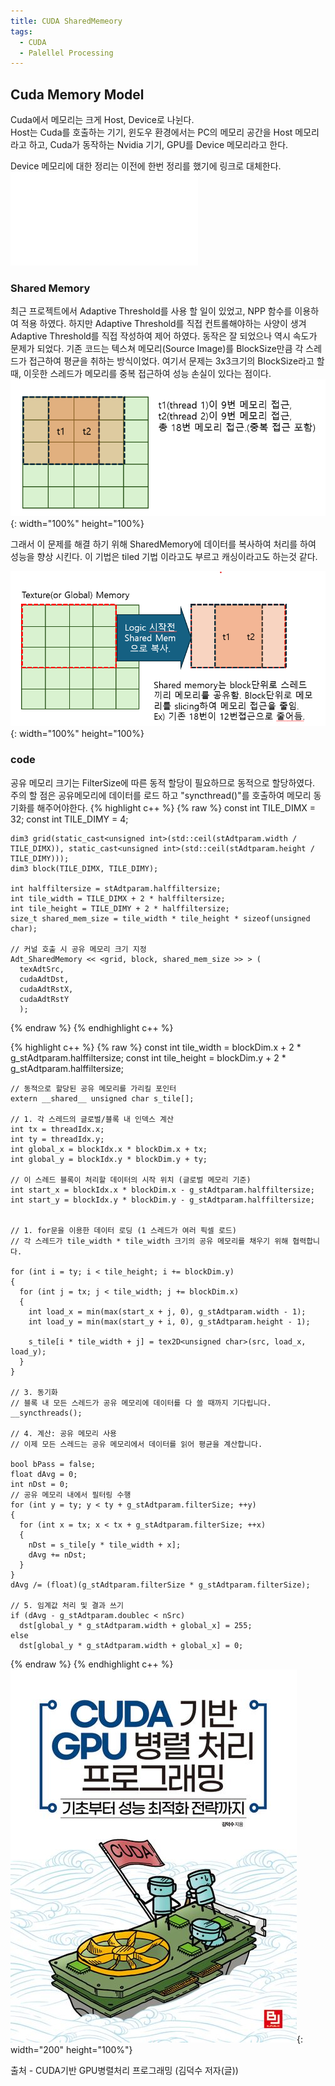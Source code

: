 ```yaml
---
title: CUDA SharedMemeory
tags:
  - CUDA
  - Palellel Processing
---
```


## Cuda Memory Model
 Cuda에서 메모리는 크게 Host, Device로 나뉜다.  
 Host는 Cuda를 호출하는 기기, 윈도우 환경에서는 PC의 메모리 공간을 Host 메모리라고 하고, Cuda가 동작하는 Nvidia 기기, GPU를 Device 메모리라고 한다.  
<!--more-->
 Device 메모리에 대한 정리는 이전에 한번 정리를 했기에 링크로 대체한다.  
 ![](/_post/2024_01_16-CUDA.md)

### Shared Memory
 최근 프로젝트에서 Adaptive Threshold를 사용 할 일이 있었고, NPP 함수를 이용하여 적용 하였다.
 하지만 Adaptive Threshold를 직접 컨트롤해야하는 사양이 생겨 Adaptive Threshold를 직접 작성하여 제어 하였다.
 동작은 잘 되었으나 역시 속도가 문제가 되었다.
 기존 코드는 텍스쳐 메모리(Source Image)를 BlockSize만큼 각 스레드가 접근하여 평균을 취하는 방식이었다.
 여기서 문제는 3x3크기의 BlockSize라고 할 때, 이웃한 스레드가 메모리를 중복 접근하여 성능 손실이 있다는 점이다.
 ![스레드의 중복 접근](/img/post/20251004/thread_accessMem.png){: width="100%" height="100%}

 그래서 이 문제를 해결 하기 위해 SharedMemory에 데이터를 복사하여 처리를 하여 성능을 향상 시킨다.
 이 기법은 tiled 기법 이라고도 부르고 캐싱이라고도 하는것 같다.

 ![스레드의 공유메모리 복사](/img/post/20251004/thread_sharedmem.png){: width="100%" height="100%}


### code
 공유 메모리 크기는 FilterSize에 따른 동적 할당이 필요하므로 동적으로 할당하였다.  
 주의 할 점은 공유메모리에 데이터를 로드 하고 "syncthread()"를 호출하여 메모리 동기화를 해주어야한다.
 {% highlight c++ %}
   {% raw %}
    const int TILE_DIMX = 32;
    const int TILE_DIMY = 4;

    dim3 grid(static_cast<unsigned int>(std::ceil(stAdtparam.width / TILE_DIMX)), static_cast<unsigned int>(std::ceil(stAdtparam.height / TILE_DIMY)));
    dim3 block(TILE_DIMX, TILE_DIMY);

    int halffiltersize = stAdtparam.halffiltersize;
    int tile_width = TILE_DIMX + 2 * halffiltersize;
    int tile_height = TILE_DIMY + 2 * halffiltersize;
    size_t shared_mem_size = tile_width * tile_height * sizeof(unsigned char);

    // 커널 호출 시 공유 메모리 크기 지정
    Adt_SharedMemory << <grid, block, shared_mem_size >> > (
      texAdtSrc,
      cudaAdtDst,
      cudaAdtRstX,
      cudaAdtRstY
      );
   {% endraw %}
 {% endhighlight c++ %}
   
 {% highlight c++ %}
   {% raw %}
    const int tile_width = blockDim.x + 2 * g_stAdtparam.halffiltersize;
    const int tile_height = blockDim.y + 2 * g_stAdtparam.halffiltersize;

    // 동적으로 할당된 공유 메모리를 가리킬 포인터
    extern __shared__ unsigned char s_tile[];

    // 1. 각 스레드의 글로벌/블록 내 인덱스 계산
    int tx = threadIdx.x;
    int ty = threadIdx.y;
    int global_x = blockIdx.x * blockDim.x + tx;
    int global_y = blockIdx.y * blockDim.y + ty;

    // 이 스레드 블록이 처리할 데이터의 시작 위치 (글로벌 메모리 기준)
    int start_x = blockIdx.x * blockDim.x - g_stAdtparam.halffiltersize;
    int start_y = blockIdx.y * blockDim.y - g_stAdtparam.halffiltersize;


    // 1. for문을 이용한 데이터 로딩 (1 스레드가 여러 픽셀 로드)
    // 각 스레드가 tile_width * tile_width 크기의 공유 메모리를 채우기 위해 협력합니다.

    for (int i = ty; i < tile_height; i += blockDim.y)
    {
      for (int j = tx; j < tile_width; j += blockDim.x)
      {
        int load_x = min(max(start_x + j, 0), g_stAdtparam.width - 1);
        int load_y = min(max(start_y + i, 0), g_stAdtparam.height - 1);

        s_tile[i * tile_width + j] = tex2D<unsigned char>(src, load_x, load_y);
      }
    }

    // 3. 동기화
    // 블록 내 모든 스레드가 공유 메모리에 데이터를 다 쓸 때까지 기다립니다.
    __syncthreads();

    // 4. 계산: 공유 메모리 사용
    // 이제 모든 스레드는 공유 메모리에서 데이터를 읽어 평균을 계산합니다.

    bool bPass = false;
    float dAvg = 0;
    int nDst = 0;
    // 공유 메모리 내에서 필터링 수행
    for (int y = ty; y < ty + g_stAdtparam.filterSize; ++y)
    {
      for (int x = tx; x < tx + g_stAdtparam.filterSize; ++x)
      {
        nDst = s_tile[y * tile_width + x];
        dAvg += nDst;
      }
    }
    dAvg /= (float)(g_stAdtparam.filterSize * g_stAdtparam.filterSize);

    // 5. 임계값 처리 및 결과 쓰기
    if (dAvg - g_stAdtparam.doublec < nSrc)
      dst[global_y * g_stAdtparam.width + global_x] = 255;
    else
      dst[global_y * g_stAdtparam.width + global_x] = 0;
   {% endraw %}
 {% endhighlight c++ %}
![출처](/img/post/Cuda.jpg){: width="200" height="100%"}

출처 - CUDA기반 GPU병렬처리 프로그래밍 (김덕수 저자(글))
